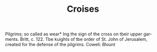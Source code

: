 ---
title: Croises
letter: C
permalink: "/definitions/bld-croises.html"
body: 'Pilgrims; so called as wear* Ing the sign of the cross on tbeir upper gar-ments.
  Britt, c. 122. Tbe kuights of tbe order of St. John of Jerusalem, created for the
  defense of the pilgrims. Coweli: Blount'
published_at: '2018-07-07'
source: Black's Law Dictionary 2nd Ed (1910)
layout: post
---